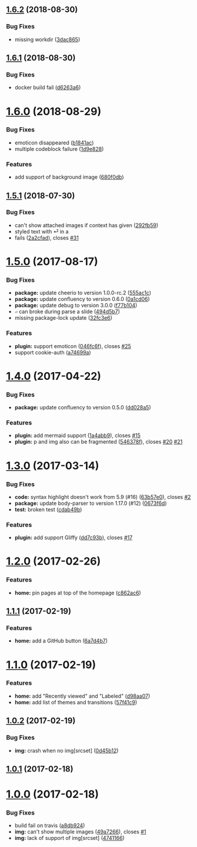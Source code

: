 <a name="1.6.2"></a>
## [1.6.2](https://github.com/heycalmdown/miniseminar/compare/v1.6.1...v1.6.2) (2018-08-30)


### Bug Fixes

* missing workdir ([3dac865](https://github.com/heycalmdown/miniseminar/commit/3dac865))



<a name="1.6.1"></a>
## [1.6.1](https://github.com/heycalmdown/miniseminar/compare/v1.6.0...v1.6.1) (2018-08-30)


### Bug Fixes

* docker build fail ([d6263a6](https://github.com/heycalmdown/miniseminar/commit/d6263a6))



<a name="1.6.0"></a>
# [1.6.0](https://github.com/heycalmdown/miniseminar/compare/v1.5.1...v1.6.0) (2018-08-29)


### Bug Fixes

* emoticon disappeared ([b1841ac](https://github.com/heycalmdown/miniseminar/commit/b1841ac))
* multiple codeblock failure ([1d9e828](https://github.com/heycalmdown/miniseminar/commit/1d9e828))


### Features

* add support of background image ([680f0db](https://github.com/heycalmdown/miniseminar/commit/680f0db))



<a name="1.5.1"></a>
## [1.5.1](https://github.com/heycalmdown/miniseminar/compare/1.5.1...v1.5.1) (2018-07-30)


### Bug Fixes

* can't show attached images if context has given ([292fb59](https://github.com/heycalmdown/miniseminar/commit/292fb59))
* styled text with ⏎ in a <li> fails ([2a2cfad](https://github.com/heycalmdown/miniseminar/commit/2a2cfad)), closes [#31](https://github.com/heycalmdown/miniseminar/issues/31)



<a name="1.5.0"></a>
# [1.5.0](https://github.com/heycalmdown/miniseminar/compare/v1.4.0...v1.5.0) (2017-08-17)


### Bug Fixes

* **package:** update cheerio to version 1.0.0-rc.2 ([555ac1c](https://github.com/heycalmdown/miniseminar/commit/555ac1c))
* **package:** update confluency to version 0.6.0 ([0a1cd06](https://github.com/heycalmdown/miniseminar/commit/0a1cd06))
* **package:** update debug to version 3.0.0 ([f77b104](https://github.com/heycalmdown/miniseminar/commit/f77b104))
* `⏎` can broke during parse a slide ([494d5b7](https://github.com/heycalmdown/miniseminar/commit/494d5b7))
* missing package-lock update ([32fc3e6](https://github.com/heycalmdown/miniseminar/commit/32fc3e6))


### Features

* **plugin:** support emoticon ([046fc6f](https://github.com/heycalmdown/miniseminar/commit/046fc6f)), closes [#25](https://github.com/heycalmdown/miniseminar/issues/25)
* support cookie-auth ([a74699a](https://github.com/heycalmdown/miniseminar/commit/a74699a))



<a name="1.4.0"></a>
# [1.4.0](https://github.com/heycalmdown/miniseminar/compare/v1.3.0...v1.4.0) (2017-04-22)


### Bug Fixes

* **package:** update confluency to version 0.5.0 ([dd028a5](https://github.com/heycalmdown/miniseminar/commit/dd028a5))


### Features

* **plugin:** add mermaid support ([1a4abb9](https://github.com/heycalmdown/miniseminar/commit/1a4abb9)), closes [#15](https://github.com/heycalmdown/miniseminar/issues/15)
* **plugin:** p and img also can be fragmented ([546378f](https://github.com/heycalmdown/miniseminar/commit/546378f)), closes [#20](https://github.com/heycalmdown/miniseminar/issues/20) [#21](https://github.com/heycalmdown/miniseminar/issues/21)



<a name="1.3.0"></a>
# [1.3.0](https://github.com/heycalmdown/miniseminar/compare/v1.2.0...v1.3.0) (2017-03-14)


### Bug Fixes

* **code:** syntax highlight doesn't work from 5.9 (#16) ([63b57e0](https://github.com/heycalmdown/miniseminar/commit/63b57e0)), closes [#2](https://github.com/heycalmdown/miniseminar/issues/2)
* **package:** update body-parser to version 1.17.0 (#12) ([0673f6d](https://github.com/heycalmdown/miniseminar/commit/0673f6d))
* **test:** broken test ([cdab49b](https://github.com/heycalmdown/miniseminar/commit/cdab49b))


### Features

* **plugin:** add support Gliffy ([dd7c93b](https://github.com/heycalmdown/miniseminar/commit/dd7c93b)), closes [#17](https://github.com/heycalmdown/miniseminar/issues/17)



<a name="1.2.0"></a>
# [1.2.0](https://github.com/heycalmdown/miniseminar/compare/v1.1.1...v1.2.0) (2017-02-26)


### Features

* **home:** pin pages at top of the homepage ([c862ac6](https://github.com/heycalmdown/miniseminar/commit/c862ac6))



<a name="1.1.1"></a>
## [1.1.1](https://github.com/heycalmdown/miniseminar/compare/v1.1.0...v1.1.1) (2017-02-19)


### Features

* **home:** add a GitHub button ([6a7d4b7](https://github.com/heycalmdown/miniseminar/commit/6a7d4b7))



<a name="1.1.0"></a>
# [1.1.0](https://github.com/heycalmdown/miniseminar/compare/v1.0.2...v1.1.0) (2017-02-19)


### Features

* **home:** add "Recently viewed" and "Labeled" ([d98aa07](https://github.com/heycalmdown/miniseminar/commit/d98aa07))
* **home:** add list of themes and transitions ([57f41c9](https://github.com/heycalmdown/miniseminar/commit/57f41c9))



<a name="1.0.2"></a>
## [1.0.2](https://github.com/heycalmdown/miniseminar/compare/v1.0.1...v1.0.2) (2017-02-19)


### Bug Fixes

* **img:** crash when no img[srcset] ([0d45b12](https://github.com/heycalmdown/miniseminar/commit/0d45b12))



<a name="1.0.1"></a>
## [1.0.1](https://github.com/heycalmdown/miniseminar/compare/v1.0.0...v1.0.1) (2017-02-18)



<a name="1.0.0"></a>
# [1.0.0](https://github.com/heycalmdown/miniseminar/compare/a8db924...v1.0.0) (2017-02-18)


### Bug Fixes

* build fail on travis ([a8db924](https://github.com/heycalmdown/miniseminar/commit/a8db924))
* **img:** can't show multiple images ([49a7266](https://github.com/heycalmdown/miniseminar/commit/49a7266)), closes [#1](https://github.com/heycalmdown/miniseminar/issues/1)
* **img:** lack of support of img[srcset] ([4741166](https://github.com/heycalmdown/miniseminar/commit/4741166))



